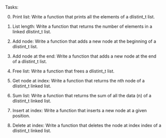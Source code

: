 Tasks:

0. Print list: Write a function that prints all the elements of a dlistint_t list.

1. List length: Write a function that returns the number of elements in a linked dlistint_t list.

2. Add node: Write a function that adds a new node at the beginning of a dlistint_t list.

3. Add node at the end: Write a function that adds a new node at the end of a dlistint_t list.

4. Free list: Write a function that frees a dlistint_t list.

5. Get node at index: Write a function that returns the nth node of a dlistint_t linked list.

6. Sum list: Write a function that returns the sum of all the data (n) of a dlistint_t linked list.

7. Insert at index: Write a function that inserts a new node at a given position.

8. Delete at index: Write a function that deletes the node at index index of a dlistint_t linked list.
